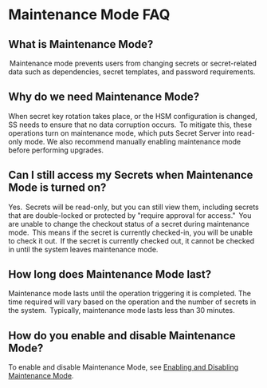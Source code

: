 [title]: # (Maintenance Mode FAQ)
[tags]: # (Administration, Maintenance mode)
[priority]: # (1000)
[redirect]: # "MaintenanceMode"

# Maintenance Mode FAQ

## What is Maintenance Mode?

 Maintenance mode prevents users from changing secrets or secret-related data such as dependencies, secret templates, and password requirements.

## Why do we need Maintenance Mode?

When secret key rotation takes place, or the HSM configuration is changed, SS needs to ensure that no data corruption occurs.  To mitigate this, these operations turn on maintenance mode, which puts Secret Server into read-only mode. We also recommend manually enabling maintenance mode before performing upgrades.

## Can I still access my Secrets when Maintenance Mode is turned on?

Yes.  Secrets will be read-only, but you can still view them, including secrets that are double-locked or protected by "require approval for access."  You are unable to change the checkout status of a secret during maintenance mode.  This means if the secret is currently checked-in, you will be unable to check it out.  If the secret is currently checked out, it cannot be checked in until the system leaves maintenance mode.

## How long does Maintenance Mode last?

Maintenance mode lasts until the operation triggering it is completed. The time required will vary based on the operation and the number of secrets in the system.  Typically, maintenance mode lasts less than 30 minutes.

## How do you enable and disable Maintenance Mode?

To enable and disable Maintenance Mode, see [Enabling and Disabling Maintenance Mode](../enable-maintenance-mode/index.md).
